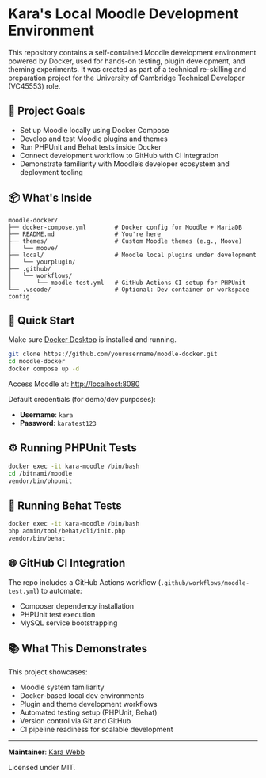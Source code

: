 # Kara's Local Moodle Development Environment

This repository contains a self-contained Moodle development environment powered by Docker, used for hands-on testing, plugin development, and theming experiments. It was created as part of a technical re-skilling and preparation project for the University of Cambridge Technical Developer (VC45553) role.

## 🔧 Project Goals

- Set up Moodle locally using Docker Compose
- Develop and test Moodle plugins and themes
- Run PHPUnit and Behat tests inside Docker
- Connect development workflow to GitHub with CI integration
- Demonstrate familiarity with Moodle’s developer ecosystem and deployment tooling

## 📦 What's Inside

```
moodle-docker/
├── docker-compose.yml        # Docker config for Moodle + MariaDB
├── README.md                 # You're here
├── themes/                   # Custom Moodle themes (e.g., Moove)
│   └── moove/
├── local/                    # Moodle local plugins under development
│   └── yourplugin/
├── .github/
│   └── workflows/
│       └── moodle-test.yml   # GitHub Actions CI setup for PHPUnit
└── .vscode/                  # Optional: Dev container or workspace config
```

## 🚀 Quick Start

Make sure [Docker Desktop](https://www.docker.com/products/docker-desktop/) is installed and running.

```bash
git clone https://github.com/yourusername/moodle-docker.git
cd moodle-docker
docker compose up -d
```

Access Moodle at: [http://localhost:8080](http://localhost:8080)

Default credentials (for demo/dev purposes):
- **Username**: `kara`
- **Password**: `karatest123`

## ⚙️ Running PHPUnit Tests

```bash
docker exec -it kara-moodle /bin/bash
cd /bitnami/moodle
vendor/bin/phpunit
```

## 🧪 Running Behat Tests

```bash
docker exec -it kara-moodle /bin/bash
php admin/tool/behat/cli/init.php
vendor/bin/behat
```

## 🌐 GitHub CI Integration

The repo includes a GitHub Actions workflow (`.github/workflows/moodle-test.yml`) to automate:

- Composer dependency installation
- PHPUnit test execution
- MySQL service bootstrapping

## 📚 What This Demonstrates

This project showcases:
- Moodle system familiarity
- Docker-based local dev environments
- Plugin and theme development workflows
- Automated testing setup (PHPUnit, Behat)
- Version control via Git and GitHub
- CI pipeline readiness for scalable development

---

**Maintainer**: [Kara Webb](mailto:kara@example.com)

Licensed under MIT.
